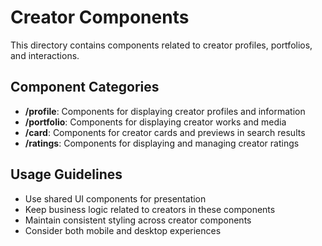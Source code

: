 # Creator Components

This directory contains components related to creator profiles, portfolios, and interactions.

## Component Categories

- **/profile**: Components for displaying creator profiles and information
- **/portfolio**: Components for displaying creator works and media
- **/card**: Components for creator cards and previews in search results
- **/ratings**: Components for displaying and managing creator ratings

## Usage Guidelines

- Use shared UI components for presentation
- Keep business logic related to creators in these components
- Maintain consistent styling across creator components
- Consider both mobile and desktop experiences